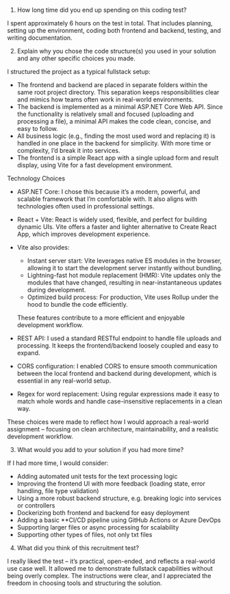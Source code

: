 1. How long time did you end up spending on this coding test?

I spent approximately 6 hours on the test in total. That includes planning, setting up the environment, coding both frontend and backend, testing, and writing documentation.

2. Explain why you chose the code structure(s) you used in your solution and any other specific choices you made.

I structured the project as a typical fullstack setup:

- The frontend and backend are placed in separate folders within the same root project directory. This separation keeps responsibilities clear and mimics how teams often work in real-world environments.
- The backend is implemented as a minimal ASP.NET Core Web API. Since the functionality is relatively small and focused (uploading and processing a file), a minimal API makes the code clean, concise, and easy to follow.
- All business logic (e.g., finding the most used word and replacing it) is handled in one place in the backend for simplicity. With more time or complexity, I’d break it into services.
- The frontend is a simple React app with a single upload form and result display, using Vite for a fast development environment.

Technology Choices

- ASP.NET Core: 
  I chose this because it’s a modern, powerful, and scalable framework that I’m comfortable with. It also aligns with technologies often used in professional settings.

- React + Vite: 
  React is widely used, flexible, and perfect for building dynamic UIs. Vite offers a faster and lighter alternative to Create React App, which improves development experience.

- Vite also provides:

  - Instant server start: Vite leverages native ES modules in the browser, allowing it to start the development server instantly without bundling.
  - Lightning-fast hot module replacement (HMR): Vite updates only the modules that have changed, resulting in near-instantaneous updates during development.
  - Optimized build process: For production, Vite uses Rollup under the hood to bundle the code efficiently.

  These features contribute to a more efficient and enjoyable development workflow.

- REST API:
  I used a standard RESTful endpoint to handle file uploads and processing. It keeps the frontend/backend loosely coupled and easy to expand.

- CORS configuration:
  I enabled CORS to ensure smooth communication between the local frontend and backend during development, which is essential in any real-world setup.

- Regex for word replacement:
  Using regular expressions made it easy to match whole words and handle case-insensitive replacements in a clean way.

These choices were made to reflect how I would approach a real-world assignment – focusing on clean architecture, maintainability, and a realistic development workflow.

3. What would you add to your solution if you had more time?

If I had more time, I would consider:

- Adding automated unit tests for the text processing logic
- Improving the frontend UI with more feedback (loading state, error handling, file type validation)
- Using a more robust backend structure, e.g. breaking logic into services or controllers
- Dockerizing both frontend and backend for easy deployment
- Adding a basic **CI/CD pipeline using GitHub Actions or Azure DevOps
- Supporting larger files or async processing for scalability
- Supporting other types of files, not only txt files

4. What did you think of this recruitment test?

I really liked the test – it’s practical, open-ended, and reflects a real-world use case well. It allowed me to demonstrate fullstack capabilities without being overly complex. The instructions were clear, and I appreciated the freedom in choosing tools and structuring the solution.


